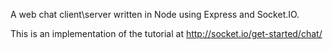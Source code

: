 A web chat client\server written in Node using Express and Socket.IO.

This is an implementation of the tutorial at http://socket.io/get-started/chat/
